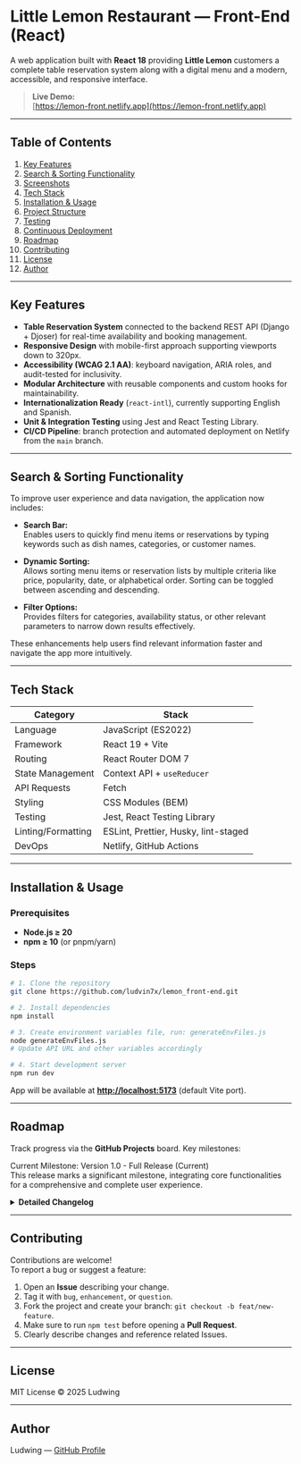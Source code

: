 
# Little Lemon Restaurant — Front-End (React)

A web application built with **React 18** providing **Little Lemon** customers a complete table reservation system along with a digital menu and a modern, accessible, and responsive interface.

> **Live Demo:**  
> [https://lemon-front.netlify.app](https://lemon-front.netlify.app)

---

## Table of Contents

1. [Key Features](#key-features)  
2. [Search & Sorting Functionality](#search--sorting-functionality)  
3. [Screenshots](#screenshots)  
4. [Tech Stack](#tech-stack)  
5. [Installation & Usage](#installation--usage)  
6. [Project Structure](#project-structure)  
7. [Testing](#testing)  
8. [Continuous Deployment](#continuous-deployment)  
9. [Roadmap](#roadmap)  
10. [Contributing](#contributing)  
11. [License](#license)  
12. [Author](#author)

---

## Key Features

* **Table Reservation System** connected to the backend REST API (Django + Djoser) for real-time availability and booking management.  
* **Responsive Design** with mobile-first approach supporting viewports down to 320px.  
* **Accessibility (WCAG 2.1 AA)**: keyboard navigation, ARIA roles, and audit-tested for inclusivity.  
* **Modular Architecture** with reusable components and custom hooks for maintainability.  
* **Internationalization Ready** (`react-intl`), currently supporting English and Spanish.  
* **Unit & Integration Testing** using Jest and React Testing Library.  
* **CI/CD Pipeline**: branch protection and automated deployment on Netlify from the `main` branch.

---

## Search & Sorting Functionality

To improve user experience and data navigation, the application now includes:

- **Search Bar:**  
  Enables users to quickly find menu items or reservations by typing keywords such as dish names, categories, or customer names.

- **Dynamic Sorting:**  
  Allows sorting menu items or reservation lists by multiple criteria like price, popularity, date, or alphabetical order. Sorting can be toggled between ascending and descending.

- **Filter Options:**  
  Provides filters for categories, availability status, or other relevant parameters to narrow down results effectively.

These enhancements help users find relevant information faster and navigate the app more intuitively.

---


## Tech Stack

| Category           | Stack                                |
| ------------------ | ------------------------------------ |
| Language           | JavaScript (ES2022)                  |
| Framework          | React 19 + Vite                      |
| Routing            | React Router DOM 7                   |
| State Management   | Context API + `useReducer`           |
| API Requests       | Fetch                                |
| Styling            | CSS Modules (BEM)                    |
| Testing            | Jest, React Testing Library          |
| Linting/Formatting | ESLint, Prettier, Husky, lint-staged |
| DevOps             | Netlify, GitHub Actions              |

---

## Installation & Usage

### Prerequisites

* **Node.js ≥ 20**  
* **npm ≥ 10** (or pnpm/yarn)

### Steps

```bash
# 1. Clone the repository
git clone https://github.com/ludvin7x/lemon_front-end.git

# 2. Install dependencies
npm install

# 3. Create environment variables file, run: generateEnvFiles.js 
node generateEnvFiles.js
# Update API URL and other variables accordingly

# 4. Start development server
npm run dev
```

App will be available at **[http://localhost:5173](http://localhost:5173)** (default Vite port).

---

## Roadmap

Track progress via the **GitHub Projects** board. Key milestones:

Current Milestone: Version 1.0 - Full Release (Current)  
This release marks a significant milestone, integrating core functionalities for a comprehensive and complete user experience.

<details>
  <summary><b>Detailed Changelog</b></summary>

API Integration: Established robust connectivity to the backend API, enabling seamless data retrieval and submission for all dynamic content.

Menu & Online Ordering System: Implemented a full-featured menu display with intuitive browsing and a streamlined ordering process for customers.

Shopping Cart Functionality: Developed a persistent and interactive shopping cart, allowing users to effortlessly add, remove, and manage items before checkout.

Reservation Management: Integrated a user-friendly reservation form, facilitating convenient booking for tables or services.

Responsive UI with Bootstrap: Enhanced the user interface and overall user experience through the strategic adoption of the Bootstrap framework, ensuring responsive design and consistent component styling.

Dynamic Image Delivery (Dual API Support): Incorporated two distinct image APIs (e.g., Unsplash, Pexels) to provide diverse, high-quality, and dynamically loaded visuals for menu items and across the application.

Past Releases  
Version 0.5 - Core Infrastructure & User Management  
This version focused on establishing the foundational technological stack and essential user interaction features.

Frontend Migration to React Vite: Successfully migrated the entire frontend development environment to React with Vite, significantly improving development speed and optimizing build processes for production.

Initial Bootstrap Integration: Laid the groundwork for UI/UX consistency with the initial implementation of the Bootstrap framework for foundational styling and responsive layout.

Secure User Authentication & Registration: Developed a robust user authentication system, encompassing user registration, secure login, and efficient session management.

Django Backend Connectivity: Established and meticulously configured the primary connection to the Django backend, enabling seamless and reliable data exchange between the frontend and the server.

Version 0.4 - Security & Detail Views  
This release introduced critical security measures and enhanced content presentation capabilities.

JWT Token-Based Authentication: Implemented a JSON Web Token (JWT) system for secure, stateless authentication, ensuring authenticated access to all protected routes and resources.

Dedicated Menu Item Detail Page: Developed a comprehensive detail page for individual menu items, providing users with in-depth information and a richer browsing experience.

Upcoming Milestones  
[ ] 🚀 v0.4 – Performance & SEO

Optimize Core Web Vitals for faster loading and responsiveness.

Implement lazy loading for images and components to improve initial page load times.

Enhance metadata and structured data for improved search engine optimization.

[ ] 🌐 v0.5 – Progressive Web App (PWA) Capabilities

Integrate a Service Worker for advanced caching and offline functionality.

Enable offline content access and basic application functionality without an internet connection.

Make the application installable on user devices for a native app-like experience.

</details>

---

## Contributing

Contributions are welcome!  
To report a bug or suggest a feature:

1. Open an **Issue** describing your change.  
2. Tag it with `bug`, `enhancement`, or `question`.  
3. Fork the project and create your branch: `git checkout -b feat/new-feature`.  
4. Make sure to run `npm test` before opening a **Pull Request**.  
5. Clearly describe changes and reference related Issues.

---

## License

MIT License © 2025 Ludwing

---

## Author

Ludwing — [GitHub Profile](https://github.com/ludvin7x)